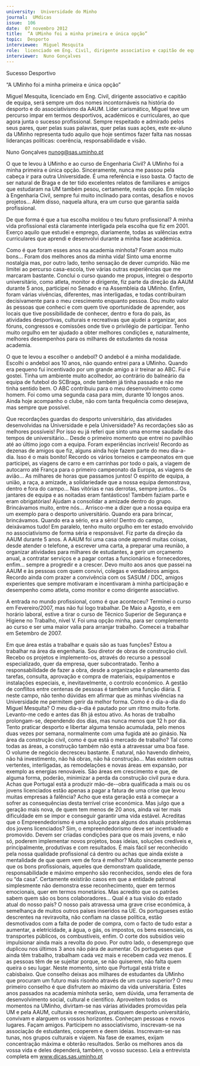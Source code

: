 ```yaml
---
university:  Universidade do Minho
journal:  UMdicas
issue:  106
date:  07 novembro 2012
title:  “A UMinho foi a minha primeira e única opção”
topic:  Desporto
interviewee:  Miguel Mesquita
role:  licenciado em Eng. Civil, dirigente associativo e capitão de equipa
interviewer:  Nuno Gonçalves
---
```

 

 Sucesso Desportivo 

 “A UMinho foi a minha primeira e única opção”  

 Miguel Mesquita, licenciado em Eng. Civil, dirigente associativo e capitão de equipa, será sempre um dos nomes incontornáveis na história do desporto e do associativismo da AAUM. Líder carismático, Miguel teve um percurso impar em termos desportivos, académicos e curriculares, ao que agora junta o sucesso profissional. Sempre respeitado e admirado pelos seus pares, quer pelas suas palavras, quer pelas suas ações, este ex-aluno da UMinho representa tudo aquilo que hoje sentimos fazer falta nas nossas lideranças políticas: coerência, responsabilidade e visão.  

 Nuno Gonçalves  nunog@sas.uminho.pt 

 O que te levou à UMinho e ao curso de Engenharia Civil?  A UMinho foi a minha primeira e única opção. Sinceramente, nunca me passou pela cabeça ir para outra Universidade. É uma referência e isso basta. O facto de ser natural de Braga e de ter tido excelentes relatos de familiares e amigos que estudaram na UM também pesou, certamente, nesta opção. Em relação à Engenharia Civil, sempre fui muito inclinado para contas, desafios e novos projetos… Além disso, naquela altura, era um curso que garantia saída profissional.  

 De que forma é que a tua escolha moldou o teu futuro profissional?  A minha vida profissional está claramente interligada pela escolha que fiz em 2001. Exerço aquilo que estudei e emprego, diariamente, todas as valências extra curriculares que aprendi e desenvolvi durante a minha fase académica.  

 Como é que foram esses anos na academia minhota?  Foram anos muito bons… Foram dos melhores anos da minha vida! Sinto uma enorme nostalgia mas, por outro lado, tenho sensação de dever cumprido. Não me limitei ao percurso casa-escola, tive várias outras experiências que me marcaram bastante. Conclui o curso quando me propus, integrei o desporto universitário, como atleta, monitor e dirigente, fiz parte da direção da AAUM durante 5 anos, participei no Senado e na Assembleia da UMinho. Enfim, foram várias vivências, diferentes, mas interligadas, e todas contribuíram decisivamente para o meu crescimento enquanto pessoa. Dou muito valor às pessoas que conheci e com quem tive oportunidade de aprender, aos locais que tive possibilidade de conhecer, dentro e fora do país, às atividades desportivas, culturais e recreativas que ajudei a organizar, aos fóruns, congressos e comissões onde tive o privilégio de participar. Tenho muito orgulho em ter ajudado a obter melhores condições e, naturalmente, melhores desempenhos para os milhares de estudantes da nossa academia.  

 O que te levou a escolher o andebol? O andebol é a minha modalidade. Escolhi o andebol aos 10 anos, não quando entrei para a UMinho. Quando era pequeno fui incentivado por um grande amigo a ir treinar ao ABC. Fui e gostei. Tinha um ambiente muito acolhedor, ao contrário do balneário da equipa de futebol do SCBraga, onde também já tinha passado e não me tinha sentido bem. O ABC contribuiu para o meu desenvolvimento como homem. Foi como uma segunda casa para mim, durante 10 longos anos. Ainda hoje acompanho o clube, não com tanta frequência como desejava, mas sempre que possível.  

 Que recordações guardas do desporto universitário, das atividades desenvolvidas na Universidade e pela Universidade?  As recordações são as melhores possíveis! Por isso eu já referi que sinto uma enorme saudade dos tempos de universitário… Desde o primeiro momento que entrei no pavilhão até ao último jogo com a equipa. Foram experiências incríveis! Recordo as dezenas de amigos que fiz, alguns ainda hoje fazem parte do meu dia-a-dia. Isso é o mais bonito! Recordo os vários torneios e campeonatos em que participei, as viagens de carro e em carrinhas por todo o país, a viagem de autocarro até França para o primeiro campeonato da Europa, as viagens de avião… As milhares de horas que passamos juntos! O espírito de equipa, a união, a raça, a amizade, a solidariedade que a nossa equipa demonstrava, dentro e fora do campo… Nas vitórias e nas derrotas, sempre juntos… Os jantares de equipa e as noitadas eram fantásticos! Também faziam parte e eram obrigatórias! Ajudam a consolidar a amizade dentro do grupo. Brincávamos muito, entre nós… Arrisco-me a dizer que a nossa equipa era um exemplo para o desporto universitário. Quando era para brincar, brincávamos. Quando era a sério, era a sério! Dentro do campo, deixávamos tudo! Em paralelo, tenho muito orgulho em ter estado envolvido no associativismo de forma séria e responsável. Fiz parte da direção da AAUM durante 5 anos. A AAUM foi uma casa onde aprendi muitas coisas, desde atender o telefone, a escrever uma carta, a preparar uma reunião, a organizar atividades para milhares de estudantes, a gerir um orçamento anual, a contratar serviços e a pagar contas a funcionários e fornecedores, enfim… sempre a progredir e a crescer. Devo muito aos anos que passei na AAUM e às pessoas com quem convivi, colegas e verdadeiros amigos. Recordo ainda com prazer a convivência com os SASUM / DDC, amigos experientes que sempre motivaram e incentivaram à minha participação e desempenho como atleta, como monitor e como dirigente associativo.  

 A entrada no mundo profissional, como é que aconteceu? Terminei o curso em Fevereiro/2007, mas não fui logo trabalhar. De Maio a Agosto, e em horário laboral, estive a tirar o curso de Técnico Superior de Segurança e Higiene no Trabalho, nível V. Foi uma opção minha, para ser complemento ao curso e ser uma maior valia para arranjar trabalho. Comecei a trabalhar em Setembro de 2007.  

  Em que área estás a trabalhar e quais são as tuas funções?   Estou a trabalhar na área da engenharia. Sou diretor de obras de construção civil. Recebo os projetos e implemento-os, através do recurso a pessoal especializado, quer da empresa, quer subcontratado. Tenho a responsabilidade de fazer a obra, desde a organização e planeamento das tarefas, consulta, aprovação e compra de materiais, equipamentos e instalações especiais, e, inevitavelmente, o controlo económico. A gestão de conflitos entre centenas de pessoas é também uma função diária. E neste campo, não tenho dúvidas em afirmar que as minhas vivências na Universidade me permitem gerir da melhor forma.     Como é o dia-a-dia do Miguel Mesquita?   O meu dia-a-dia é pautado por um ritmo muito forte. Levanto-me cedo e antes das 8h já estou ativo. As horas de trabalho prolongam-se, dependendo dos dias, mas nunca menos que 12 h por dia. Tento praticar desporto e libertar alguma tensão acumulada, pelo menos duas vezes por semana, normalmente com uma fugida até ao ginásio.     Na área da construção civil, como é que está o mercado de trabalho?   Tal como todas as áreas, a construção também não está a atravessar uma boa fase. O volume de negócio decresceu bastante. É natural, não havendo dinheiro, não há investimento, não há obras, não há construção… Mas existem outras vertentes, interligadas, as remodelações e novas áreas em expansão, por exemplo as energias renováveis. São áreas em crescimento e que, de alguma forma, poderão, minimizar a perda da construção civil pura e dura. Achas que Portugal está a produzir mão-de--obra qualificada a mais ou os jovens licenciados estão apenas a pagar a fatura de uma crise que levou muitas empresas à falência? Acho que esta geração está a começar a sofrer as consequências desta terrível crise económica. Mas julgo que a geração mais nova, de quem tem menos de 20 anos, ainda vai ter mais dificuldade em se impor e conseguir garantir uma vida estável.     Acreditas que o Empreendedorismo é uma solução para alguns dos atuais problemas dos jovens licenciados?   Sim, o empreendedorismo deve ser incentivado e promovido. Devem ser criadas condições para que os mais jovens, e não só, poderem implementar novos projetos, boas ideias, soluções credíveis e, principalmente, produtivas e com resultados.     É mais fácil ser reconhecido pela nossa qualidade profissional cá dentro ou achas que ainda existe a mentalidade de que quem vem de fora é melhor?   Muito sinceramente penso que os bons profissionais, aqueles que demonstram qualidade, responsabilidade e máximo empenho são reconhecidos, sendo eles de fora ou “da casa”. Certamente existirão casos em que a entidade patronal simplesmente não demonstra esse reconhecimento, quer em termos emocionais, quer em termos monetários. Mas acredito que os patrões sabem quem são os bons colaboradores…     Qual é a tua visão do estado atual do nosso país?   O nosso país atravessa uma grave crise económica, à semelhança de muitos outros países inseridos na UE. Os portugueses estão descrentes na reviravolta, não confiam na classe política, estão desmotivados com a falta de poder de compra, com o facto de tudo estar a aumentar, a eletricidade, a água, o gás, os impostos, os bens essenciais, os transportes públicos, os combustíveis, enfim. O corte dos subsídios veio impulsionar ainda mais a revolta do povo. Por outro lado, o desemprego que duplicou nos últimos 3 anos não pára de aumentar. Os portugueses que ainda têm trabalho, trabalham cada vez mais e recebem cada vez menos. E as pessoas têm de se sujeitar porque, se não quiserem, não falta quem queira o seu lugar. Neste momento, sinto que Portugal está triste e cabisbaixo.     Que conselho deixas aos milhares de estudantes da UMinho que procuram um futuro mais risonho através de um curso superior?   O meu primeiro conselho é que disfrutem ao máximo da vida universitária. Estes anos passados na academia minhota serão, sem dúvida, uma ferramenta de desenvolvimento social, cultural e científico. Aproveitem todos os momentos na UMinho, divirtam-se nas várias atividades promovidas pela UM e pela AAUM, culturais e recreativas, pratiquem desporto universitário, convivam e alarguem os vossos horizontes. Conheçam pessoas e novos lugares. Façam amigos. Participem no associativismo, inscrevam-se na associação de estudantes, cooperem e deem ideias. Inscrevam-se nas tunas, nos grupos culturais e viajem. Na fase de exames, exijam concentração máxima e obterão resultados. Serão os melhores anos da vossa vida e deles dependerá, também, o vosso sucesso.     Leia a entrevista completa em www.dicas.sas.uminho.pt